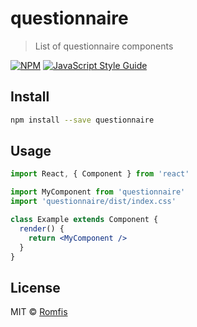 # questionnaire

> List of questionnaire components

[![NPM](https://img.shields.io/npm/v/questionnaire.svg)](https://www.npmjs.com/package/questionnaire) [![JavaScript Style Guide](https://img.shields.io/badge/code_style-standard-brightgreen.svg)](https://standardjs.com)

## Install

```bash
npm install --save questionnaire
```

## Usage

```jsx
import React, { Component } from 'react'

import MyComponent from 'questionnaire'
import 'questionnaire/dist/index.css'

class Example extends Component {
  render() {
    return <MyComponent />
  }
}
```

## License

MIT © [Romfis](https://github.com/Romfis)
